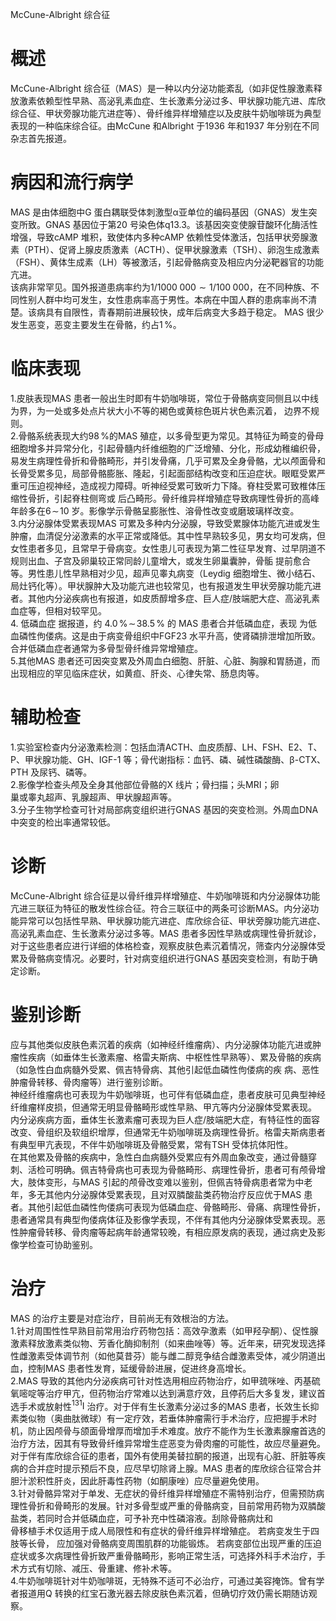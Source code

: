 McCune-Albright 综合征  
# 概述  
McCune-Albright 综合征（MAS）是一种以内分泌功能紊乱（如非促性腺激素释放激素依赖型性早熟、高泌乳素血症、生长激素分泌过多、甲状腺功能亢进、库欣综合征、甲状旁腺功能亢进症等）、骨纤维异样增殖症以及皮肤牛奶咖啡斑为典型表现的一种临床综合征。由McCune 和Albright 于1936 年和1937 年分别在不同杂志首先报道。  
# 病因和流行病学  
MAS 是由体细胞中G 蛋白耦联受体刺激型α亚单位的编码基因（GNAS）发生突变所致。GNAS 基因位于第20 号染色体q13.3。该基因突变使腺苷酸环化酶活性增强，导致cAMP 堆积，致使体内多种cAMP 依赖性受体激活，包括甲状旁腺激素（PTH）、促肾上腺皮质激素（ACTH）、促甲状腺激素（TSH）、卵泡生成激素（FSH）、黄体生成素（LH）等被激活，引起骨骼病变及相应内分泌靶器官的功能亢进。  
该病非常罕见。国外报道患病率约为$1/1000\;000{\sim}1/100\;000$，在不同种族、不同性别人群中均可发生，女性患病率高于男性。本病在中国人群的患病率尚不清楚。该病具有自限性，青春期前进展较快，成年后病变大多趋于稳定。 MAS 很少发生恶变，恶变主要发生在骨骼，约占$1\,\%$。  
# 临床表现  
1.皮肤表现MAS 患者一般出生时即有牛奶咖啡斑，常位于骨骼病变同侧且以中线为界，为一处或多处点片状大小不等的褐色或黄棕色斑片状色素沉着， 边界不规则。  
2.骨骼系统表现大约$98\,\%$的MAS 殖症，以多骨型更为常见。其特征为畸变的骨母细胞增多并异常分化，引起骨髓内纤维细胞的广泛增殖、分化，形成幼稚编织骨，易发生病理性骨折和骨骼畸形，并引发骨痛，几乎可累及全身骨骼，尤以颅面骨和长骨受累多见，局部骨骼膨胀、隆起，引起面部结构改变和压迫症状。眼眶受累严重可压迫视神经，造成视力障碍。听神经受累可致听力下降。脊柱受累可致椎体压缩性骨折，引起脊柱侧弯或 后凸畸形。骨纤维异样增殖症导致病理性骨折的高峰年龄多在$6\!\sim\!10$ 岁。影像学示骨骼呈膨胀性、溶骨性改变或磨玻璃样改变。  
3.内分泌腺体受累表现MAS 可累及多种内分泌腺，导致受累腺体功能亢进或发生肿瘤，血清促分泌激素的水平正常或降低。其中性早熟较多见，男女均可发病，但女性患者多见，且常早于骨病变。女性患儿可表现为第二性征早发育、过早阴道不规则出血、子宫及卵巢较正常同龄儿童增大，或发生卵巢囊肿，骨骺 提前愈合等。男性患儿性早熟相对少见，超声见睾丸病变（Leydig 细胞增生、微小结石、局灶钙化等）。甲状腺肿大及功能亢进也较常见，也有报道发生甲状旁腺功能亢进者。其他内分泌疾病也有报道，如皮质醇增多症、巨人症/肢端肥大症、高泌乳素血症等，但相对较罕见。  
4. 低磷血症 据报道，约 $4.0\,\%\!\sim\!38.5\,\%$ 的 MAS  患者合并低磷血症，表现 为低血磷性佝偻病。这是由于病变骨组织中FGF23 水平升高，使肾磷排泄增加所致。合并低磷血症者通常为多骨型骨纤维异常增殖症。  
5.其他MAS 患者还可因突变累及外周血白细胞、肝脏、心脏、胸腺和胃肠道，而出现相应的罕见临床症状，如黄疸、肝炎、心律失常、肠息肉等。  
# 辅助检查  
1.实验室检查内分泌激素检测：包括血清ACTH、血皮质醇、LH、FSH、E2、T、P、甲状腺功能、GH、IGF-1 等；骨代谢指标：血钙、磷、碱性磷酸酶、$\upbeta$-CTX、PTH 及尿钙、磷等。  
2.影像学检查头颅及全身其他部位骨骼的X 线片；骨扫描；头MRI；卵  
巢或睾丸超声、乳腺超声、甲状腺超声等。  
3.分子生物学检查可针对局部病变组织进行GNAS 基因的突变检测。外周血DNA 中突变的检出率通常较低。  
# 诊断  
McCune-Albright 综合征是以骨纤维异样增殖症、牛奶咖啡斑和内分泌腺体功能亢进三联征为特征的散发性综合征。符合三联征中的两条可诊断MAS。内分泌功能异常可以包括性早熟、甲状腺功能亢进症、库欣综合征、甲状旁腺功能亢进症、高泌乳素血症、生长激素分泌过多等。MAS 患者多因性早熟或病理性骨折就诊，对于这些患者应进行详细的体格检查，观察皮肤色素沉着情况，筛查内分泌腺体受累及骨骼病变情况。必要时，针对病变组织进行GNAS 基因突变检测，有助于确定诊断。  
# 鉴别诊断  
应与其他类似皮肤色素沉着的疾病（如神经纤维瘤病）、内分泌腺体功能亢进或肿瘤性疾病（如垂体生长激素瘤、格雷夫斯病、中枢性性早熟等）、累及骨骼的疾病（如急性白血病髓外受累、佩吉特骨病、其他引起低血磷性佝偻病的疾 病、恶性肿瘤骨转移、骨肉瘤等）进行鉴别诊断。  
神经纤维瘤病也可表现为牛奶咖啡斑，也可伴有低磷血症，患者皮肤可见典型神经纤维瘤样皮损，但通常无明显骨骼畸形或性早熟、甲亢等内分泌腺体受累表现。  
内分泌疾病方面，垂体生长激素瘤可表现为巨人症/肢端肥大症，有特征性的面容改变、骨组织及软组织增厚，但通常无牛奶咖啡斑及病理性骨折。格雷夫斯病患者有典型甲亢表现，不伴牛奶咖啡斑及骨骼受累，常有TSH 受体抗体阳性。  
在其他累及骨骼的疾病中，急性白血病髓外受累应有外周血象改变，通过骨髓穿刺、活检可明确。佩吉特骨病也可表现为骨骼畸形、病理性骨折，患者可有颅骨增大，肢体变形，与MAS 引起的颅骨改变难以鉴别，但佩吉特骨病患者常为中老年，多无其他内分泌腺体受累表现，且对双膦酸盐类药物治疗反应优于MAS 患者。其他引起低血磷性佝偻病可表现为低磷血症、骨骼畸形、骨痛、病理性骨折，患者通常具有典型佝偻病体征及影像学表现，不伴有其他内分泌腺体受累表现。恶性肿瘤骨转移、骨肉瘤等起病年龄通常较晚，有相应原发病的表现，通过病史及影像学检查可协助鉴别。  
# 治疗  
MAS 的治疗主要是对症治疗，目前尚无有效根治的方法。  
1.针对周围性性早熟目前常用治疗药物包括：高效孕激素（如甲羟孕酮）、促性腺激素释放激素类似物、芳香化酶抑制剂（如来曲唑等）等。近年来，研究发现选择性雌激素受体调节剂（如他莫昔芬）能与雌二醇竞争结合雌激素受体，减少阴道出血，控制MAS 患者性发育，延缓骨龄进展，促进终身高增长。  
2.MAS 导致的其他内分泌疾病可针对性选用相应药物治疗，如甲巯咪唑、丙基硫氧嘧啶等治疗甲亢，但药物治疗常难以达到满意疗效，且停药后大多复发，建议首选手术或放射性$^{131}\mathrm{I}$ 治疗。对于伴有生长激素分泌过多的MAS 患者，长效生长抑素类似物（奥曲肽微球）有一定疗效，若垂体肿瘤需行手术治疗，应把握手术时机，防止因颅骨与颌面骨增厚而增加手术难度。放疗不能作为生长激素腺瘤首选的治疗方法，因其有导致骨纤维异常增生症恶变为骨肉瘤的可能性，故应尽量避免。对于伴有库欣综合征的患者，国外有使用美替拉酮的报道，出现有心脏、肝脏等疾病的合并症时提示预后不良，应尽早切除肾上腺。MAS 患者的库欣综合征常合并胆汁淤积性肝炎，因此肝毒性药物（如酮康唑）应尽量避免使用。  
3.针对骨骼异常对于单发、无症状的骨纤维异样增殖症不需特别治疗，但需预防病理性骨折和骨畸形的发展。针对多骨型或严重的骨骼病变，目前常用药物为双膦酸盐类，若同时合并低磷血症，可予补充中性磷溶液。刮除骨骼病灶和  
骨移植手术仅适用于成人局限性和有症状的骨纤维异样增殖症。 若病变发生于四 肢等长骨， 应加强对骨骼病变周围肌群的功能锻炼。 若病变部位出现严重的压迫 症状或多次病理性骨折致严重骨骼畸形，影响正常生活，可选择外科手术治疗，手术方式有切除、减压、骨重建、修补术等。  
4.牛奶咖啡斑针对牛奶咖啡斑，无特殊不适可不必治疗，可通过美容掩饰。曾有学者报道用Q 转换的红宝石激光器去除皮肤色素沉着，但确切疗效仍需长期随访观察。  
